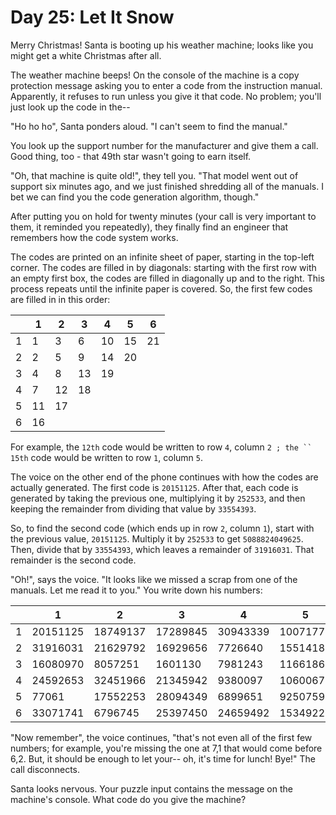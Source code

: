# Day 25: Let It Snow

Merry Christmas! Santa is booting up his weather machine; looks like you might get a white Christmas after all.

The weather machine beeps! On the console of the machine is a copy protection message asking you to enter a code from the instruction manual. Apparently, it refuses to run unless you give it that code. No problem; you'll just look up the code in the--

"Ho ho ho", Santa ponders aloud. "I can't seem to find the manual."

You look up the support number for the manufacturer and give them a call. Good thing, too - that 49th star wasn't going to earn itself.

"Oh, that machine is quite old!", they tell you. "That model went out of support six minutes ago, and we just finished shredding all of the manuals. I bet we can find you the code generation algorithm, though."

After putting you on hold for twenty minutes (your call is very important to them, it reminded you repeatedly), they finally find an engineer that remembers how the code system works.

The codes are printed on an infinite sheet of paper, starting in the top-left corner. The codes are filled in by diagonals: starting with the first row with an empty first box, the codes are filled in diagonally up and to the right. This process repeats until the infinite paper is covered. So, the first few codes are filled in in this order:

|   | 1 | 2 | 3 | 4 | 5 | 6 |
|---|---|---|---|---|---|---|
| 1 |  1|  3|  6| 10| 15| 21|
| 2 |  2|  5|  9| 14| 20|
| 3 |  4|  8| 13| 19|
| 4 |  7| 12| 18|
| 5 | 11| 17|
| 6 | 16|

For example, the `12th` code would be written to row `4`, column `2 ; the `` 15th` code would be written to row `1`, column `5`.

The voice on the other end of the phone continues with how the codes are actually generated. The first code is `20151125`. After that, each code is generated by taking the previous one, multiplying it by `252533`, and then keeping the remainder from dividing that value by `33554393`.

So, to find the second code (which ends up in row `2`, column `1`), start with the previous value, `20151125`. Multiply it by `252533` to get `5088824049625`. Then, divide that by `33554393`, which leaves a remainder of `31916031`. That remainder is the second code.

"Oh!", says the voice. "It looks like we missed a scrap from one of the manuals. Let me read it to you." You write down his numbers:

|   |    1    |    2    |    3    |    4    |    5    |    6    |
|---|---------|---------|---------|---------|---------|---------|
| 1 | 20151125| 18749137| 17289845| 30943339| 10071777| 33511524|
| 2 | 31916031| 21629792| 16929656|  7726640| 15514188|  4041754|
| 3 | 16080970|  8057251|  1601130|  7981243| 11661866| 16474243|
| 4 | 24592653| 32451966| 21345942|  9380097| 10600672| 31527494|
| 5 |    77061| 17552253| 28094349|  6899651|  9250759| 31663883|
| 6 | 33071741|  6796745| 25397450| 24659492|  1534922| 27995004|
 
"Now remember", the voice continues, "that's not even all of the first few numbers; for example, you're missing the one at 7,1 that would come before 6,2. But, it should be enough to let your-- oh, it's time for lunch! Bye!" The call disconnects.

Santa looks nervous. Your puzzle input contains the message on the machine's console. What code do you give the machine?
